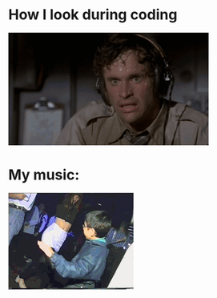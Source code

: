 
<h1>How I look during coding</h1>


![](https://github.com/bahag-Rothm/bahag-Rothm/blob/main/6Yq.gif)

<h1>My music:</h1>

![](https://github.com/bahag-Rothm/bahag-Rothm/blob/main/ICU.gif)
